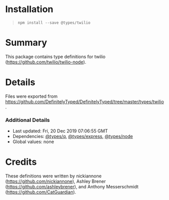 # Installation
> `npm install --save @types/twilio`

# Summary
This package contains type definitions for twilio (https://github.com/twilio/twilio-node).

# Details
Files were exported from https://github.com/DefinitelyTyped/DefinitelyTyped/tree/master/types/twilio.

### Additional Details
 * Last updated: Fri, 20 Dec 2019 07:06:55 GMT
 * Dependencies: [@types/q](https://npmjs.com/package/@types/q), [@types/express](https://npmjs.com/package/@types/express), [@types/node](https://npmjs.com/package/@types/node)
 * Global values: none

# Credits
These definitions were written by nickiannone (https://github.com/nickiannone), Ashley Brener (https://github.com/ashleybrener), and Anthony Messerschmidt (https://github.com/CatGuardian).
